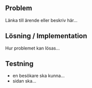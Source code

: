 ## Problem

Länka till ärende eller beskriv här...

## Lösning / Implementation

Hur problemet kan lösas...

## Testning

- en besökare ska kunna...
- sidan ska...
